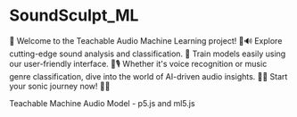 # SoundSculpt_ML
🎵 Welcome to the Teachable Audio Machine Learning project! 🤖🔊 Explore cutting-edge sound analysis and classification. 🌟 Train models easily using our user-friendly interface. 🧠🎙️ Whether it's voice recognition or music genre classification, dive into the world of AI-driven audio insights. 🚀🔬 Start your sonic journey now! 🎉🎶



<div>Teachable Machine Audio Model - p5.js and ml5.js</div>
<script src="https://cdnjs.cloudflare.com/ajax/libs/p5.js/0.9.0/p5.min.js"></script>
<script src="https://cdnjs.cloudflare.com/ajax/libs/p5.js/0.9.0/addons/p5.dom.min.js"></script>
<script src="https://unpkg.com/ml5@latest/dist/ml5.min.js"></script>
<script type="text/javascript">
  // Global variable to store the classifier
let classifier;

// Label
let label = 'listening...';

// Teachable Machine model URL:
let soundModel = 'https://teachablemachine.withgoogle.com/models/8XwnE4zEy/';


function preload() {
  // Load the model
  classifier = ml5.soundClassifier(soundModel + 'model.json');
}

function setup() {
  createCanvas(320, 240);
  // Start classifying
  // The sound model will continuously listen to the microphone
  classifier.classify(gotResult);
}

function draw() {
  background(0);
  // Draw the label in the canvas
  fill(255);
  textSize(32);
  textAlign(CENTER, CENTER);
  text(label, width / 2, height / 2);
}


// The model recognizing a sound will trigger this event
function gotResult(error, results) {
  if (error) {
    console.error(error);
    return;
  }
  // The results are in an array ordered by confidence.
  // console.log(results[0]);
  label = results[0].label;
}
</script>
